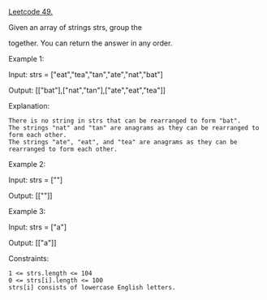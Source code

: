 [Leetcode 49.](https://leetcode.com/problems/group-anagrams/description/)

Given an array of strings strs, group the

together. You can return the answer in any order.

 

Example 1:

Input: strs = ["eat","tea","tan","ate","nat","bat"]

Output: [["bat"],["nat","tan"],["ate","eat","tea"]]

Explanation:

    There is no string in strs that can be rearranged to form "bat".
    The strings "nat" and "tan" are anagrams as they can be rearranged to form each other.
    The strings "ate", "eat", and "tea" are anagrams as they can be rearranged to form each other.

Example 2:

Input: strs = [""]

Output: [[""]]

Example 3:

Input: strs = ["a"]

Output: [["a"]]

 

Constraints:

    1 <= strs.length <= 104
    0 <= strs[i].length <= 100
    strs[i] consists of lowercase English letters.

